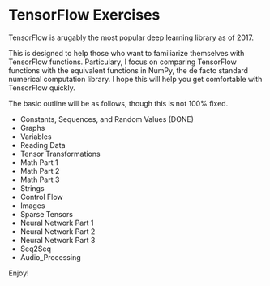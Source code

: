 # TensorFlow Exercises

TensorFlow is arugably the most popular deep learning library as of 2017.

This is designed to help those who want to familiarize themselves with TensorFlow functions. Particulary, I focus on comparing TensorFlow functions with the equivalent functions in NumPy, the de facto standard numerical computation library. I hope this will help you get comfortable with TensorFlow quickly.

The basic outline will be as follows, though this is not 100% fixed.

* Constants, Sequences, and Random Values (DONE)
* Graphs 
* Variables 
* Reading Data 
* Tensor Transformations 
* Math Part 1 
* Math Part 2 
* Math Part 3 
* Strings 
* Control Flow 
* Images 
* Sparse Tensors 
* Neural Network Part 1 
* Neural Network Part 2 
* Neural Network Part 3 
* Seq2Seq 
* Audio_Processing 

Enjoy!
